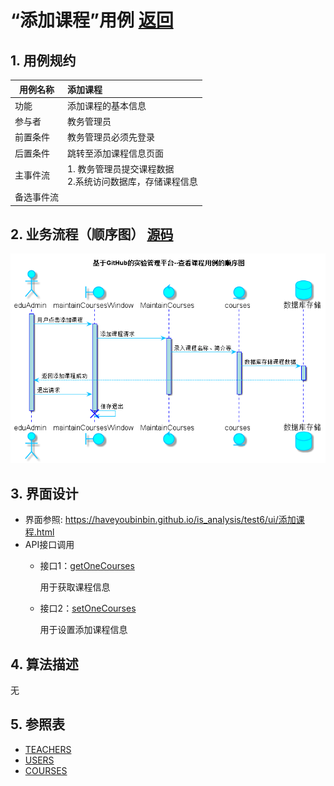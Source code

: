 ﻿<!-- markdownlint-disable MD033-->
<!-- 禁止MD033类型的警告 https://www.npmjs.com/package/markdownlint -->

# “添加课程”用例 [返回](../README.md)
## 1. 用例规约

|用例名称|添加课程|
|-------|:-------------|
|功能|添加课程的基本信息|
|参与者|教务管理员|
|前置条件|教务管理员必须先登录|
|后置条件|跳转至添加课程信息页面|
|主事件流|1. 教务管理员提交课程数据<br/>2.系统访问数据库，存储课程信息|
|备选事件流| |

## 2. 业务流程（顺序图） [源码](../src/sequence添加课程.puml)
![sequence1](../image/sequence添加课程.png)

## 3. 界面设计
- 界面参照: https://haveyoubinbin.github.io/is_analysis/test6/ui/添加课程.html
- API接口调用
    - 接口1：[getOneCourses](../接口/getOneCourses.md)

        用于获取课程信息

    - 接口2：[setOneCourses](../接口/setOneCourses.md)

        用于设置添加课程信息

## 4. 算法描述
无

## 5. 参照表
- [TEACHERS](../数据库设计.md/#TEACHERS)
- [USERS](../数据库设计.md/#USERS)
- [COURSES](../数据库设计.md/#COURSES)
